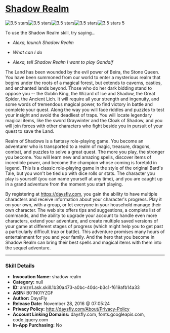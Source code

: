 # [Shadow Realm](http://alexa.amazon.com/#skills/amzn1.ask.skill.1b30a473-a0bc-40dc-b3c1-f619afb14a33)
![3.5 stars](../../images/ic_star_black_18dp_1x.png)![3.5 stars](../../images/ic_star_black_18dp_1x.png)![3.5 stars](../../images/ic_star_black_18dp_1x.png)![3.5 stars](../../images/ic_star_half_black_18dp_1x.png)![3.5 stars](../../images/ic_star_border_black_18dp_1x.png) 5

To use the Shadow Realm skill, try saying...

* *Alexa, launch Shadow Realm*

* *What can I do*

* *Alexa, tell Shadow Realm I want to play Gandalf*

The Land has been wounded by the evil power of Beira, the Stone Queen. You have been summoned from our world to enter a mysterious realm that begins under the roots of a magical forest, but extends to caverns, castles, and enchanted lands beyond. Those who do her dark bidding stand to oppose you -- the Goblin King, the Wizard of Ice and Shadow, the Great Spider, the Ancient Lich. It will require all your strength and ingenuity, and some words of tremendous magical power, to find victory in battle and complete your quest. Along the way you will face riddles and puzzles to test your insight and avoid the deadliest of traps. You will locate legendary magical items, like the sword Graywinter and the Cloak of Shadow, and you will join forces with other characters who fight beside you in pursuit of your quest to save the Land.

Realm of Shadows is a fantasy role-playing game. You become an adventurer who is transported to a realm of magic, treasure, dragons, combat, and puzzles to solve a great quest. The more you play, the stronger you become. You will learn new and amazing spells, discover items of incredible power, and become the champion whose coming is foretold in legend. This is a classic role-playing game in the style of the original Bard's Tale, but you won't be tied up with dice rolls or stats. The character you play is yourself (you can name yourself at any time), and you are caught up in a grand adventure from the moment you start playing.

By registering at https://daysfly.com, you gain the ability to have multiple characters and receive information about your character's progress. Play it on your own, with a group, or let everyone in your household manage their own character. The web site offers tips and suggestions, a complete list of commands, and the ability to upgrade your account to handle even more characters, extend your adventure, and create multiple saved versions of your game at different stages of progress (which might help you to get past a particularly difficult trap or battle). This adventure promises many hours of entertainment for you and your family. And the hero that you become in Shadow Realm can bring their best spells and magical items with them into the sequel adventure.

***

### Skill Details

* **Invocation Name:** shadow realm
* **Category:** null
* **ID:** amzn1.ask.skill.1b30a473-a0bc-40dc-b3c1-f619afb14a33
* **ASIN:** B01N01YZGF
* **Author:** DaysFly
* **Release Date:** November 28, 2016 @ 07:05:24
* **Privacy Policy:** http://daysfly.com/About/Privacy-Policy
* **Account Linking Domains:** daysfly.com, fonts.googleapis.com, code.jquery.com
* **In-App Purchasing:** No
